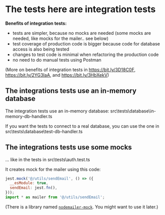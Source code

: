 # The tests here are integration tests

**Benefits of integration tests:**

- tests are simpler, because no mocks are needed (some mocks are needed, like mocks for the mailer.. see below)
- test coverage of production code is bigger because code for database access is also being tested
- changes to test code is minimal when refactoring the production code
- no need to do manual tests using Postman

(More on benefits of integration tests in https://bit.ly/3D18C0F, https://bit.ly/2YG3IaA, and https://bit.ly/3HbXekV)

## The integrations tests use an in-memory database

The integration tests use an in-memory database: src\tests\database\in-memory-db-handler.ts

If you want the tests to connect to a real database, you can use the one in src\tests\database\test-db-handler.ts

## The integrations tests use some mocks

... like in the tests in src\tests\auth.test.ts

It creates mock for the mailer using this code:

```js
jest.mock('@/utils/sendEmail', () => ({
  __esModule: true,
  sendEmail: jest.fn(),
}));
import * as mailer from '@/utils/sendEmail';
```

(There is a library named [`nodemailer-mock`](https://www.npmjs.com/package/nodemailer-mock). You might want to use it later.)
